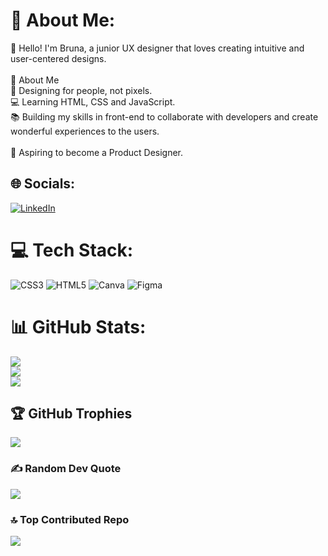 # 💫 About Me:
👋 Hello! I'm Bruna, a junior UX designer that loves creating intuitive and user-centered designs. <br><br>🌟 About Me<br>🎨 Designing for people, not pixels.<br>💻 Learning HTML, CSS and JavaScript.<br>📚 Building my skills in front-end to collaborate with developers and create wonderful experiences to the users.<br><br>🚀 Aspiring to become a Product Designer.<br>


## 🌐 Socials:
[![LinkedIn](https://img.shields.io/badge/LinkedIn-%230077B5.svg?logo=linkedin&logoColor=white)](https://linkedin.com/in/brunalainesilva) 

# 💻 Tech Stack:
![CSS3](https://img.shields.io/badge/css3-%231572B6.svg?style=for-the-badge&logo=css3&logoColor=white) ![HTML5](https://img.shields.io/badge/html5-%23E34F26.svg?style=for-the-badge&logo=html5&logoColor=white) ![Canva](https://img.shields.io/badge/Canva-%2300C4CC.svg?style=for-the-badge&logo=Canva&logoColor=white) ![Figma](https://img.shields.io/badge/figma-%23F24E1E.svg?style=for-the-badge&logo=figma&logoColor=white)
# 📊 GitHub Stats:
![](https://github-readme-stats.vercel.app/api?username=BrunaLaine&theme=radical&hide_border=true&include_all_commits=true&count_private=false)<br/>
![](https://github-readme-streak-stats.herokuapp.com/?user=BrunaLaine&theme=radical&hide_border=true)<br/>
![](https://github-readme-stats.vercel.app/api/top-langs/?username=BrunaLaine&theme=radical&hide_border=true&include_all_commits=true&count_private=false&layout=compact)

## 🏆 GitHub Trophies
![](https://github-profile-trophy.vercel.app/?username=BrunaLaine&theme=radical&no-frame=true&no-bg=true&margin-w=4)

### ✍️ Random Dev Quote
![](https://quotes-github-readme.vercel.app/api?type=horizontal&theme=radical)

### 🔝 Top Contributed Repo
![](https://github-contributor-stats.vercel.app/api?username=BrunaLaine&limit=5&theme=radical&combine_all_yearly_contributions=true)

<!-- Proudly created with GPRM ( https://gprm.itsvg.in ) -->